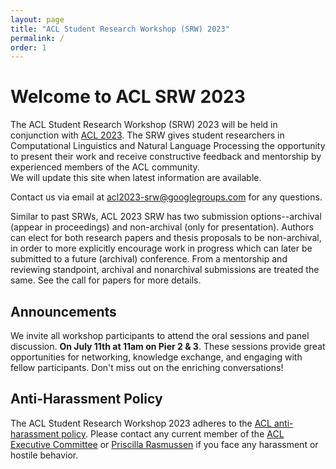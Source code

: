```yaml
---
layout: page
title: "ACL Student Research Workshop (SRW) 2023"
permalink: /
order: 1
---
```



<!-- button class="btn btn-success" onclick="window.location.href='/mentoring';">Submit your paper draft to our mentorshop program by Feb 1!</button -->

# Welcome to ACL SRW 2023
The ACL Student Research Workshop (SRW) 2023 will be held in conjunction with [ACL 2023](https://2023.aclweb.org/). The SRW gives student researchers in Computational Linguistics and Natural Language Processing the opportunity to present their work and receive constructive feedback and mentorship by experienced members of the ACL community. 
<br>
We will update this site when latest information are available.

Contact us via email at [acl2023-srw@googlegroups.com](mailto:acl2023-srw@googlegroups.com) for any questions.
<!-- Get connected with us on [Twitter](https://twitter.com/naacl_srw). -->

<!-- ### List of the accepted papers are available [here](/accepted) -->

<!-- # Differences from Past SRWs -->
Similar to past SRWs, ACL 2023 SRW has two submission options--archival (appear in proceedings) and non-archival (only for presentation).
Authors can elect for both research papers and thesis proposals to be non-archival, in order to more explicitly encourage work in progress which can later be submitted to a future (archival) conference.
From a mentorship and reviewing standpoint, archival and nonarchival submissions are treated the same.
See the call for papers for more details.

## Announcements

We invite all workshop participants to attend the oral sessions and panel discussion. **On July 11th at 11am on Pier 2 & 3**. These sessions provide great opportunities for networking, knowledge exchange, and engaging with fellow participants. Don't miss out on the enriching conversations! 

<!--[June 6th, 1:35pm AoE] <b>Attention paper authors</b>, please be informed that the decisions for the workshop will require an additional day. We apologize for the delay and appreciate your patience. You can expect to receive an email from us informing you of the decisions soon.-->

<!-- - Submission link for pre-submission mentorship is now available [here](https://acl2023-srw.github.io/mentoring)!! -->
<!-- Submission link for the workshop is now available [here](https://softconf.com/acl2023/srw-submissions) -->

## Anti-Harassment Policy
The ACL Student Research Workshop 2023 adheres to the [ACL anti-harassment policy](https://www.aclweb.org/adminwiki/index.php?title=Anti-Harassment_Policy). Please contact any current member of the [ACL Executive Committee](https://www.aclweb.org/portal/about) or [Priscilla Rasmussen](mailto:acl@aclweb.org) if you face any harassment or hostile behavior.

<!-- # Sponsored By        -->
<!-- ![Computing Research Association’s Computing Community Consortium (CCC)](images/ccc_hz copy.jpg)
![National Science Foundation](images/NSF_4-Color_bitmap_Logo.png =250x)
 -->
<!-- <img src="images/ccc_hz copy.jpg" alt="Computing Research Association’s Computing Community Consortium (CCC)" width="300"/>
<img src="images/NSF_4-Color_bitmap_Logo.png" alt="National Science Foundation" width="200"/>
<img src="images/nrc_canada_logo.png" alt="National Research Council, Canada" width="250" style="padding: 0 0 0 40px"/>
<img src="images/google_logo.svg" alt="Google" width="250" style="padding: 0 0 0 40px"/> -->



